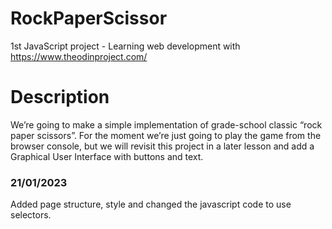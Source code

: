 # RockPaperScissor
1st JavaScript project - Learning web development with https://www.theodinproject.com/

<h1>Description</h1>
We’re going to make a simple implementation of grade-school classic “rock paper scissors”. For the moment we’re just going to play the game from the browser console, but we will revisit this project in a later lesson and add a Graphical User Interface with buttons and text.

<h3>21/01/2023</h3>
Added page structure, style and changed the javascript code to use selectors.
